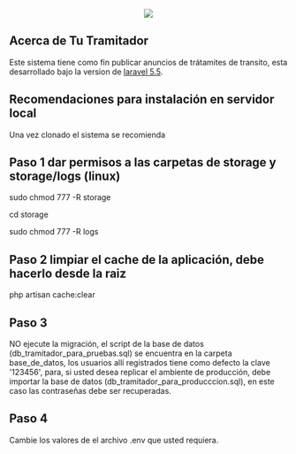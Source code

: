 <p align="center"><img src="http://tutramitador.com/core/img/logolarge.png"></p>



## Acerca de Tu Tramitador

Este sistema tiene como fin publicar anuncios de trátamites de transito, esta desarrollado bajo la version de [laravel 5.5](https://laravel.com/docs/5.5). 

## Recomendaciones para instalación en servidor local

Una vez clonado el sistema se recomienda 
## Paso 1 dar permisos a las carpetas de storage y storage/logs (linux)
   sudo chmod  777 -R storage
   
   cd storage
   
   sudo chmod 777 -R logs

## Paso 2 limpiar el cache de la aplicación, debe hacerlo desde la raiz

   php artisan cache:clear 

## Paso 3
   NO ejecute la migración, el script de la base de datos (db_tramitador_para_pruebas.sql)  se encuentra en la carpeta base_de_datos, los usuarios allí registrados tiene como defecto la clave '123456', para, si usted desea replicar el ambiente de producción, debe importar la base de datos (db_tramitador_para_producccion.sql), en este caso las contraseñas debe ser recuperadas.

## Paso 4 
   Cambie los valores de el archivo .env que usted requiera.






